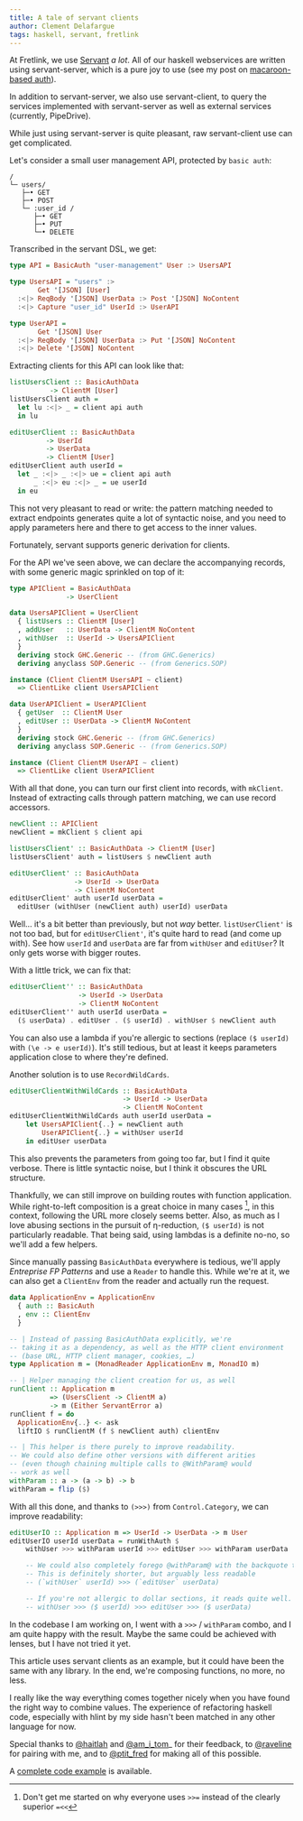 ```yaml
---
title: A tale of servant clients
author: Clement Delafargue
tags: haskell, servant, fretlink
---
```


At Fretlink, we use
[Servant](https://haskell-servant.readthedocs.io/en/stable/) *a
lot*. All of our haskell webservices are written using servant-server,
which is a pure joy to use (see my post on [macaroon-based
auth](http://blog.clement.delafargue.name/posts/2018-07-19-bake-delicious-macaroon-burritos-with-servant.html)).

In addition to servant-server, we also use servant-client, to query the
services implemented with servant-server as well as external services
(currently, PipeDrive).

While just using servant-server is quite pleasant, raw servant-client use
can get complicated.

Let's consider a small user management API, protected by `basic auth`:

```
/
└─ users/
   ├─• GET
   ├─• POST
   └─ :user_id /
      ├─• GET
      ├─• PUT
      └─• DELETE
```

Transcribed in the servant DSL, we get:

```haskell
type API = BasicAuth "user-management" User :> UsersAPI

type UsersAPI = "users" :>
       Get '[JSON] [User]
  :<|> ReqBody '[JSON] UserData :> Post '[JSON] NoContent
  :<|> Capture "user_id" UserId :> UserAPI

type UserAPI =
       Get '[JSON] User
  :<|> ReqBody '[JSON] UserData :> Put '[JSON] NoContent
  :<|> Delete '[JSON] NoContent
```

Extracting clients for this API can look like that:

```haskell
listUsersClient :: BasicAuthData
          -> ClientM [User]
listUsersClient auth =
  let lu :<|> _ = client api auth
  in lu

editUserClient :: BasicAuthData
         -> UserId
         -> UserData
         -> ClientM [User]
editUserClient auth userId =
  let _ :<|> _ :<|> ue = client api auth
      _ :<|> eu :<|> _ = ue userId
  in eu
```

This not very pleasant to read or write: the pattern matching needed to
extract endpoints generates quite a lot of syntactic noise, and you need to
apply parameters here and there to get access to the inner values.

Fortunately, servant supports generic derivation for clients.

For the API we've seen above, we can declare the accompanying records,
with some generic magic sprinkled on top of it:

```haskell
type APIClient = BasicAuthData
              -> UserClient

data UsersAPIClient = UserClient
  { listUsers :: ClientM [User]
  , addUser   :: UserData -> ClientM NoContent
  , withUser  :: UserId -> UsersAPIClient
  }
  deriving stock GHC.Generic -- (from GHC.Generics)
  deriving anyclass SOP.Generic -- (from Generics.SOP)

instance (Client ClientM UsersAPI ~ client)
  => ClientLike client UsersAPIClient

data UserAPIClient = UserAPIClient
  { getUser  :: ClientM User
  , editUser :: UserData -> ClientM NoContent
  }
  deriving stock GHC.Generic -- (from GHC.Generics)
  deriving anyclass SOP.Generic -- (from Generics.SOP)

instance (Client ClientM UserAPI ~ client)
  => ClientLike client UserAPIClient
```

With all that done, you can turn our first client into records, with
`mkClient`. Instead of extracting calls through pattern matching, we
can use record accessors.

```haskell
newClient :: APIClient
newClient = mkClient $ client api

listUsersClient' :: BasicAuthData -> ClientM [User]
listUsersClient' auth = listUsers $ newClient auth

editUserClient' :: BasicAuthData
                -> UserId -> UserData
                -> ClientM NoContent
editUserClient' auth userId userData =
  editUser (withUser (newClient auth) userId) userData
```

Well… it's a bit better than previously, but not *way*
better. `listUserClient'` is not too bad, but for `editUserClient'`, it's
quite hard to read (and come up with). See how `userId` and `userData`
are far from `withUser` and `editUser`? It only gets worse with bigger routes.

With a little trick, we can fix that:

```haskell
editUserClient'' :: BasicAuthData
                 -> UserId -> UserData
                 -> ClientM NoContent
editUserClient'' auth userId userData =
  ($ userData) . editUser . ($ userId) . withUser $ newClient auth
```

You can also use a lambda if you're allergic to sections (replace `($ userId)`
with `(\e -> e userId)`). It's still tedious, but at least it keeps parameters
application close to where they're defined.

Another solution is to use `RecordWildCards`.

```haskell
editUserClientWithWildCards :: BasicAuthData
                            -> UserId -> UserData
                            -> ClientM NoContent
editUserClientWithWildCards auth userId userData =
    let UsersAPIClient{..} = newClient auth
        UserAPIClient{..} = withUser userId
    in editUser userData
```

This also prevents the parameters from going too far, but I find it quite
verbose. There is little syntactic noise, but I think it obscures the URL
structure.

Thankfully, we can still improve on building routes with function application.
While right-to-left composition is a great choice in many cases [^1], in
this context, following the URL more closely seems better. Also, as much as
I love abusing sections in the pursuit of η-reduction, `($ userId)` is not
particularly readable. That being said, using lambdas is a definite no-no,
so we'll add a few helpers.

Since manually passing `BasicAuthData` everywhere is tedious, we'll apply
*Entreprise FP Patterns* and use a `Reader` to handle this. While we're at
it, we can also get a `ClientEnv` from the reader and actually run the request.

```haskell
data ApplicationEnv = ApplicationEnv
  { auth :: BasicAuth
  , env :: ClientEnv
  }

-- | Instead of passing BasicAuthData explicitly, we're
-- taking it as a dependency, as well as the HTTP client environment
-- (base URL, HTTP client manager, cookies, …)
type Application m = (MonadReader ApplicationEnv m, MonadIO m)

-- | Helper managing the client creation for us, as well
runClient :: Application m
          => (UsersClient -> ClientM a)
          -> m (Either ServantError a)
runClient f = do
  ApplicationEnv{..} <- ask
  liftIO $ runClientM (f $ newClient auth) clientEnv

-- | This helper is there purely to improve readability.
-- We could also define other versions with different arities
-- (even though chaining multiple calls to @WithParam@ would
-- work as well
withParam :: a -> (a -> b) -> b
withParam = flip ($)
```

With all this done, and thanks to `(>>>)` from `Control.Category`,
we can improve readability:

```haskell
editUserIO :: Application m => UserId -> UserData -> m User
editUserIO userId userData = runWithAuth $
    withUser >>> withParam userId >>> editUser >>> withParam userData

    -- We could also completely forego @withParam@ with the backquote trick.
    -- This is definitely shorter, but arguably less readable
    -- (`withUser` userId) >>> (`editUser` userData)

    -- If you're not allergic to dollar sections, it reads quite well.
    -- withUser >>> ($ userId) >>> editUser >>> ($ userData)
```

In the codebase I am working on, I went with a `>>>` / `withParam` combo,
and I am quite happy with the result. Maybe the same could be achieved with
lenses, but I have not tried it yet.

This article uses servant clients as an example, but it could have been the
same with any library. In the end, we're composing functions, no more, no
less.

I really like the way everything comes together nicely when you have found
the right way to combine values. The experience of refactoring haskell code,
especially with hlint by my side hasn't been matched in any other language
for now.

Special thanks to [\@haitlah](https://twitter.com/haitlah) and
[\@am\_i\_tom](https://twitter.com/am_i_tom)_ for their feedback, to
[\@raveline](https://twitter.com/raveline) for pairing with me, and to
[\@ptit\_fred](https://twitter.com/ptit_fred) for making all of this possible.

A [complete code
example](https://gist.github.com/divarvel/61c00a023a7fed71c676898188994fd6)
is available.

[^1]: Don't get me started on why everyone uses `>>=` instead of the clearly
  superior `=<<`
